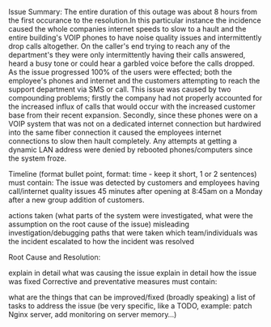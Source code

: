 Issue Summary:
The entire duration of this outage was about 8 hours from the first occurance to the resolution.In this particular instance the incidence caused the whole companies internet speeds to slow to a hault and the entire building's VOIP phones to have noise quality issues and intermittently drop calls altogether. On the caller's end trying to reach any of the department's they were only intermittently having their calls answered, heard a busy tone or could hear a garbled voice before the calls dropped. As the issue progressed 100% of the users were effected; both the employee's phones and internet and the customers attempting to reach the support department via SMS or call. This issue was caused by two compounding problems; firstly the company had not properly accounted for the increased influx of calls that would occur with the increased customer base from their recent expansion. Secondly, since these phones were on a VOIP system that was not on a dedicated internet connection but hardwired into the same fiber connection it caused the employees internet connections to slow then hault completely. Any attempts at getting a dynamic LAN address were denied by rebooted phones/computers since the system froze. 

Timeline (format bullet point, format: time - keep it short, 1 or 2 sentences) must contain:
The issue was detected by customers and employees having call/internet quality issues 45 minutes after opening at 8:45am on a Monday after a new group addition of customers.

actions taken (what parts of the system were investigated, what were the assumption on the root cause of the issue)
misleading investigation/debugging paths that were taken
which team/individuals was the incident escalated to
how the incident was resolved

Root Cause and Resolution:

explain in detail what was causing the issue
explain in detail how the issue was fixed
Corrective and preventative measures must contain:

what are the things that can be improved/fixed (broadly speaking)
a list of tasks to address the issue (be very specific, like a TODO, example: patch Nginx server, add monitoring on server memory…)